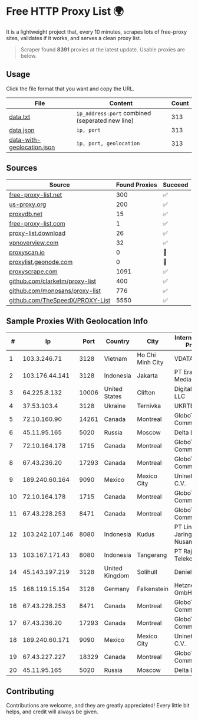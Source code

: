 
# Free HTTP Proxy List 🌍

It is a lightweight project that, every 10 minutes, scrapes lots of free-proxy sites, validates if it works, and serves a clean proxy list.


> Scraper found **8391** proxies at the latest update. Usable proxies are below.

## Usage

Click the file format that you want and copy the URL.


|File|Content|Count|
|----|-------|-----|
|[data.txt](https://raw.githubusercontent.com/themiralay/Proxy-List-World/master/data.txt)|`ip_address:port` combined (seperated new line)|313|
|[data.json](https://raw.githubusercontent.com/themiralay/Proxy-List-World/master/data.json)|`ip, port`|313|
|[data-with-geolocation.json](https://raw.githubusercontent.com/themiralay/Proxy-List-World/master/data-with-geolocation.json)|`ip, port, geolocation`|313|

## Sources

|Source|Found Proxies|Succeed|
|------|-------------|-------|
|[free-proxy-list.net](https://free-proxy-list.net)|300|✅|
|[us-proxy.org](https://www.us-proxy.org)|200|✅|
|[proxydb.net](http://proxydb.net)|15|✅|
|[free-proxy-list.com](https://free-proxy-list.com/?page=&port=&type%5B%5D=http&type%5B%5D=https&up_time=0&search=Search)|1|✅|
|[proxy-list.download](https://www.proxy-list.download/HTTP)|26|✅|
|[vpnoverview.com](https://vpnoverview.com/privacy/anonymous-browsing/free-proxy-servers)|32|✅|
|[proxyscan.io](https://www.proxyscan.io)|0|🚫|
|[proxylist.geonode.com](https://proxylist.geonode.com/api/proxy-list?limit=300&page=1&sort_by=lastChecked&sort_type=desc&protocols=http,https)|0|🚫|
|[proxyscrape.com](https://api.proxyscrape.com/v2/?request=displayproxies&protocol=http&timeout=10000&country=all&ssl=all&anonymity=all)|1091|✅|
|[github.com/clarketm/proxy-list](https://raw.githubusercontent.com/clarketm/proxy-list/master/proxy-list-raw.txt)|400|✅|
|[github.com/monosans/proxy-list](https://raw.githubusercontent.com/monosans/proxy-list/main/proxies/http.txt)|776|✅|
|[github.com/TheSpeedX/PROXY-List](https://raw.githubusercontent.com/TheSpeedX/PROXY-List/master/http.txt)|5550|✅|


## Sample Proxies With Geolocation Info

|#|Ip|Port|Country|City|Internet Service Provider|
|-|--|----|-------|----|-------------------------|
|1|103.3.246.71|3128|Vietnam|Ho Chi Minh City|VDATA|
|2|103.176.44.141|3128|Indonesia|Jakarta|PT Era Digital Media|
|3|64.225.8.132|10006|United States|Clifton|DigitalOcean, LLC|
|4|37.53.103.4|3128|Ukraine|Ternivka|UKRTELECOM|
|5|72.10.160.90|14261|Canada|Montreal|GloboTech Communications|
|6|45.11.95.165|5020|Russia|Moscow|Delta Ltd|
|7|72.10.164.178|1715|Canada|Montreal|GloboTech Communications|
|8|67.43.236.20|17293|Canada|Montreal|GloboTech Communications|
|9|189.240.60.164|9090|Mexico|Mexico City|Uninet S.A. de C.V.|
|10|72.10.164.178|1715|Canada|Montreal|GloboTech Communications|
|11|67.43.228.253|8471|Canada|Montreal|GloboTech Communications|
|12|103.242.107.146|8080|Indonesia|Kudus|PT Lintas Jaringan Nusantara|
|13|103.167.171.43|8080|Indonesia|Tangerang|PT Rajeg Media Telekomunikasi|
|14|45.143.197.219|3128|United Kingdom|Solihull|Daniel Jackson|
|15|168.119.15.154|3128|Germany|Falkenstein|Hetzner Online GmbH|
|16|67.43.228.253|8471|Canada|Montreal|GloboTech Communications|
|17|67.43.236.20|17293|Canada|Montreal|GloboTech Communications|
|18|189.240.60.171|9090|Mexico|Mexico City|Uninet S.A. de C.V.|
|19|67.43.227.227|18329|Canada|Montreal|GloboTech Communications|
|20|45.11.95.165|5020|Russia|Moscow|Delta Ltd|



## Contributing

Contributions are welcome, and they are greatly appreciated! Every
little bit helps, and credit will always be given.

